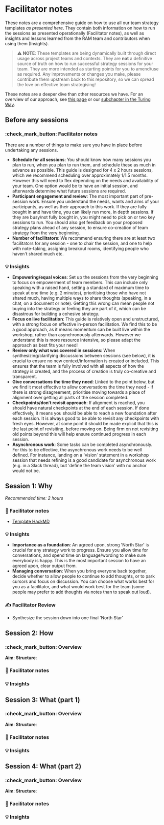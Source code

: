 # Facilitator notes

These notes are a comprehensive guide on how to use all our team strategy templates *as presented here*. 
They contain both information on how to run the sessions as presented operationally (Facilitator notes), as well as insights and lessons learned from the RAM team and contributors when using them (Insights).

> :warning: **NOTE**: These templates are being dynamically built through direct usage across project teams and contexts. They are **not** a definitive source of truth on how to run successful strategy sessions for your team. They are more intended as starting points for you to amend/use as required. Any improvements or changes you make, please contribute them upstream back to this repository, so we can spread the love on effective team strategising!

These notes are a deeper dive than other resources we have. For an overview of our approach, see [this page](./index.md) or our [subchapter in the Turing Way](https://the-turing-way.netlify.app/collaboration/stakeholder-engagement.html#strategy-alignment-workshops).

## Before any sessions

### :check_mark_button: Facilitator notes
There are a number of things to make sure you have in place before undertaking any sessions.
* **Schedule for all sessions**: You should know how many sessions you plan to run, when you plan to run them, and schedule these as much in advance as possible. This guide is designed for 4 x 2 hours sessions, which we recommend scheduling over approximately 1/1.5 months. However this will need to flex depending on the needs and availability of your team. One option would be to have an initial session, and afterwards determine what future sessions are required.
* **Participant engagement and review**: The most important part of pre-session work. Ensure you understand the needs, wants and aims of your participants, as well as their approach to this work. If they are fully bought in and have time, you can likely run more, in depth sessions. If they are busy/not fully bought in, you might need to pick on or two key sessions to run. You should also get feedback on your proposed strategy plans ahead of any session, to ensure co-creation of team strategy from the very beginning.
* **Number of facilitators**: We recommend ensuring there are at least two facilitators for any session - one to chair the session, and one to help with note-taking, assigning breakout rooms, identifying people who haven't shared much etc.

### :bulb: Insights
* **Empowering/equal voices**: Set up the sessions from the very beginning to focus on empowerment of team members. This can include only speaking with a raised hand, setting a standard of maximum time to speak at one time (e.g. 2 minutes), prioritising those who have not shared much, having multiple ways to share thoughts (speaking, in a chat, on a document or note). Getting this wrong can mean people not buying into the strategy or feeling they are part of it, which can be disastrous for building a cohesive strategy.
* **Focus on live facilitation**: This guide is relatively open and unstructured, with a strong focus on effective in-person facilitation. We find this to be a good approach, as it means momentum can be built live within the workshop, rather than asynchronously afterwards. However we understand this is more resource intensive, so please adapt the approach as best fits your need!
* **Review only what was covered in sessions**: When synthesizing/clarifying discussions between sessions (see below), it is crucial to ensure no new context/information is created or included. This ensures that the team is fully involved with all aspects of how the strategy is created, and the process of creation is truly co-creative and transparent.
* **Give conversations the time they need**: Linked to the point below, but we find it most effective to allow conversations the time they need - if there is strong disagreement, prioritise moving towards a place of alignment over getting all parts of the session completed.
* **Checkpoints/don't revisit approach**: If alignment is reached, you should have natural checkpoints at the end of each session. If done effectively, it means you should be able to reach a new foundation after each session. It is always good to be able to revisit any checkpoints with fresh eyes. However, at some point it should be made explicit that this is the last point of revisiting, before moving on. Being firm on not revisiting old points beyond this will help ensure continued progress in each session.
* **Asynchronous work**: Some tasks can be completed asynchronously. For this to be effective, the asynchronous work needs to be well defined. For instance, landing on a 'vision' statement in a workshop session that needs refining is a good candidate for asynchronous work (e.g. in a Slack thread), but 'define the team vision' with no anchor would not be.

## Session 1: Why
*Recommended time: 2 hours*


### :page_facing_up: Facilitator notes

* [Template HackMD](https://hackmd.io/W58xq3sfSzG5DgQvcZaGwQ)

### :bulb: Insights
* **Importance as a foundation**: An agreed upon, strong 'North Star' is crucial for any strategy work to progress. Ensure you allow time for conversations, and spend time on language/wording to make sure everybody is happy. This is the most important session to have an agreed upon, clear output from.
* **Managing conversation**: When you bring everyone back together, decide whether to allow people to continue to add thoughts, or to park cursors and focus on discussion. You can choose what works best for you as a facilitator, and what would work best for the team (some people may prefer to add thoughts via notes than to speak out loud).

### :writing_hand: Facilitator Review
* Synthesize the session down into one final 'North Star'

## Session 2: How

### :check_mark_button: Overview
**Aim**: 
**Structure**: 

### :page_facing_up: Facilitator notes

### :bulb: Insights

## Session 3: What (part 1)

### :check_mark_button: Overview
**Aim**: 
**Structure**: 

### :page_facing_up: Facilitator notes

### :bulb: Insights

## Session 4: What (part 2)

### :check_mark_button: Overview
**Aim**: 
**Structure**: 

### :page_facing_up: Facilitator notes

### :bulb: Insights